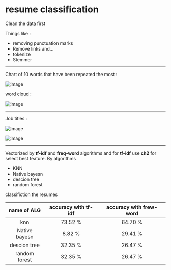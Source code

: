 # resume classification

Clean the data first

Things like : 
*  removing punctuation marks
*  Remove links and...
*  tokenize
*  Stemmer

---
Chart of 10 words that have been repeated the most :


![image](https://github.com/parvvaresh/resume-classification/assets/89921883/17719721-b730-4879-af84-dd8a05325aba)

word cloud :


![image](https://github.com/parvvaresh/resume-classification/assets/89921883/91e7b2e4-7f4f-46c3-bf41-31409c5e91fe)

---

Job titles :‌ 

![image](https://github.com/parvvaresh/resume-classification/assets/89921883/6aa623d3-1541-4c7d-a818-2fa6e84b58fb)


![image](https://github.com/parvvaresh/resume-classification/assets/89921883/08ac5a11-5575-4c13-b027-c498f5d79dbc)

---
Vectorized by **tf-idf** and **freq-word** algorithms and for **tf-idf** use **ch2** for select best feature.
By algorithms

*  KNN
*  Native bayesn
*  descion tree
*  random forest
  
classifiction the resumes


| name of ALG | accuracy with tf-idf    | accuracy with frew-word
| :---:   | :---: | :---: |
| knn   | 73.52 %| 64.70 % |
| Native bayesn   | 8.82 % | 29.41 % |
| descion tree   | 32.35 % | 26.47 % |
| random forest   | 32.35 %| 26.47 % |
